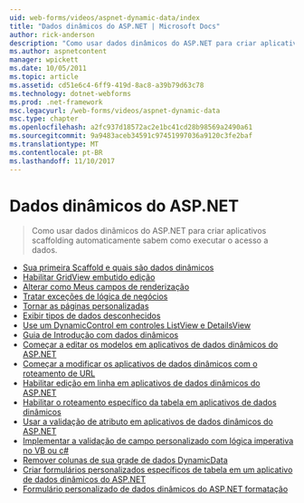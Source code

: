 ```yaml
---
uid: web-forms/videos/aspnet-dynamic-data/index
title: "Dados dinâmicos do ASP.NET | Microsoft Docs"
author: rick-anderson
description: "Como usar dados dinâmicos do ASP.NET para criar aplicativos scaffolding automaticamente sabem como executar o acesso a dados."
ms.author: aspnetcontent
manager: wpickett
ms.date: 10/05/2011
ms.topic: article
ms.assetid: cd51e6c4-6ff9-419d-8ac8-a39b79d63c78
ms.technology: dotnet-webforms
ms.prod: .net-framework
msc.legacyurl: /web-forms/videos/aspnet-dynamic-data
msc.type: chapter
ms.openlocfilehash: a2fc937d18572ac2e1bc41cd28b98569a2490a61
ms.sourcegitcommit: 9a9483aceb34591c97451997036a9120c3fe2baf
ms.translationtype: MT
ms.contentlocale: pt-BR
ms.lasthandoff: 11/10/2017
---
```

<a name="aspnet-dynamic-data"></a>Dados dinâmicos do ASP.NET
====================
> Como usar dados dinâmicos do ASP.NET para criar aplicativos scaffolding automaticamente sabem como executar o acesso a dados.


- [Sua primeira Scaffold e quais são dados dinâmicos](your-first-scaffold-and-what-is-dynamic-data.md)
- [Habilitar GridView embutido edição](how-do-i-enable-inline-gridview-editing.md)
- [Alterar como Meus campos de renderização](how-do-i-change-how-my-fields-render.md)
- [Tratar exceções de lógica de negócios](how-do-i-handle-business-logic-exceptions.md)
- [Tornar as páginas personalizadas](how-do-i-make-custom-pages.md)
- [Exibir tipos de dados desconhecidos](how-do-i-display-unknown-datatypes.md)
- [Use um DynamicControl em controles ListView e DetailsView](how-do-i-use-a-dynamiccontrol-in-listview-and-detailsview-controls.md)
- [Guia de Introdução com dados dinâmicos](getting-started-with-dynamic-data.md)
- [Começar a editar os modelos em aplicativos de dados dinâmicos do ASP.NET](begin-editing-the-templates-in-aspnet-dynamic-data-applications.md)
- [Começar a modificar os aplicativos de dados dinâmicos com o roteamento de URL](begin-modifying-dynamic-data-applications-with-url-routing.md)
- [Habilitar edição em linha em aplicativos de dados dinâmicos do ASP.NET](enable-in-line-editing-in-aspnet-dynamic-data-applications.md)
- [Habilitar o roteamento específico da tabela em aplicativos de dados dinâmicos](how-to-enable-table-specific-routing-in-dynamic-data-applications.md)
- [Usar a validação de atributo em aplicativos de dados dinâmicos do ASP.NET](how-to-use-attribute-validation-in-aspnet-dynamic-data-applications.md)
- [Implementar a validação de campo personalizado com lógica imperativa no VB ou c#](how-to-implement-custom-field-validation-with-imperative-logic-in-vb-or-c.md)
- [Remover colunas de sua grade de dados DynamicData](how-to-remove-columns-from-your-dynamicdata-data-grids.md)
- [Criar formulários personalizados específicos de tabela em um aplicativo de dados dinâmicos do ASP.NET](how-to-create-table-specific-custom-forms-in-an-aspnet-dynamic-data-application.md)
- [Formulário personalizado de dados dinâmicos do ASP.NET formatação](aspnet-dynamic-data-custom-form-formatting.md)
